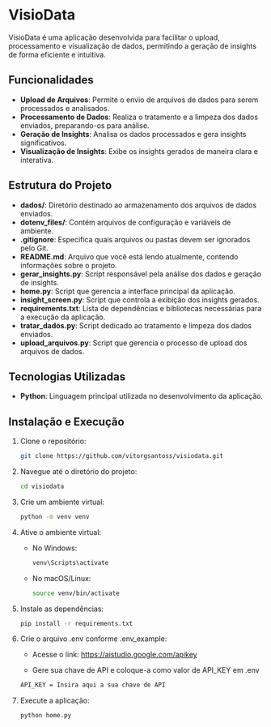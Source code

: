
# VisioData

VisioData é uma aplicação desenvolvida para facilitar o upload, processamento e visualização de dados, permitindo a geração de insights de forma eficiente e intuitiva.

## Funcionalidades

- **Upload de Arquivos**: Permite o envio de arquivos de dados para serem processados e analisados.
- **Processamento de Dados**: Realiza o tratamento e a limpeza dos dados enviados, preparando-os para análise.
- **Geração de Insights**: Analisa os dados processados e gera insights significativos.
- **Visualização de Insights**: Exibe os insights gerados de maneira clara e interativa.

## Estrutura do Projeto

- **dados/**: Diretório destinado ao armazenamento dos arquivos de dados enviados.
- **dotenv_files/**: Contém arquivos de configuração e variáveis de ambiente.
- **.gitignore**: Especifica quais arquivos ou pastas devem ser ignorados pelo Git.
- **README.md**: Arquivo que você está lendo atualmente, contendo informações sobre o projeto.
- **gerar_insights.py**: Script responsável pela análise dos dados e geração de insights.
- **home.py**: Script que gerencia a interface principal da aplicação.
- **insight_screen.py**: Script que controla a exibição dos insights gerados.
- **requirements.txt**: Lista de dependências e bibliotecas necessárias para a execução da aplicação.
- **tratar_dados.py**: Script dedicado ao tratamento e limpeza dos dados enviados.
- **upload_arquivos.py**: Script que gerencia o processo de upload dos arquivos de dados.

## Tecnologias Utilizadas

- **Python**: Linguagem principal utilizada no desenvolvimento da aplicação.

## Instalação e Execução

1. Clone o repositório:

   ```bash
   git clone https://github.com/vitorgsantoss/visiodata.git
   ```

2. Navegue até o diretório do projeto:

   ```bash
   cd visiodata
   ```

3. Crie um ambiente virtual:

   ```bash
   python -m venv venv
   ```

4. Ative o ambiente virtual:

   - No Windows:

     ```bash
     venv\Scripts\activate
     ```

   - No macOS/Linux:

     ```bash
     source venv/bin/activate
     ```

5. Instale as dependências:

   ```bash
   pip install -r requirements.txt
   ```

6. Crie o arquivo .env conforme .env_example:
    - Acesse o link: 
    https://aistudio.google.com/apikey

    - Gere sua chave de API e coloque-a como valor de API_KEY em .env
    ```bash
   API_KEY = Insira aqui a sua chave de API
   ```

7. Execute a aplicação:

   ```bash
   python home.py
   ```
